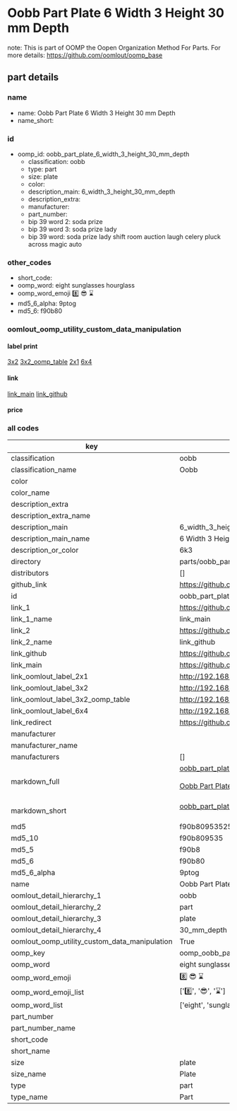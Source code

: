# Oobb Part Plate 6 Width 3 Height 30 mm Depth  

note: This is part of OOMP the Oopen Organization Method For Parts. For more details: https://github.com/oomlout/oomp_base

##  part details
  







### name
* name: Oobb Part Plate 6 Width 3 Height 30 mm Depth
* name_short: 
### id
* oomp_id: oobb_part_plate_6_width_3_height_30_mm_depth
  * classification: oobb
  * type: part
  * size: plate
  * color: 
  * description_main: 6_width_3_height_30_mm_depth
  * description_extra: 
  * manufacturer: 
  * part_number: 
  * bip 39 word 2: soda prize
  * bip 39 word 3: soda prize lady
  * bip 39 word: soda prize lady shift room auction laugh celery pluck across magic auto

### other_codes
* short_code: 
* oomp_word: eight sunglasses hourglass
* oomp_word_emoji :eight: :sunglasses: :hourglass:
* md5_6_alpha: 9ptog
* md5_6: f90b80






### oomlout_oomp_utility_custom_data_manipulation
#### label print
[3x2](http://192.168.1.245:1112/?label=oomp%209ptog)
[3x2_oomp_table](http://192.168.1.108:1112/?label=oomp%209ptog)
[2x1](http://192.168.1.242:1112/?label=oomp%209ptog)
[6x4](http://192.168.1.55:1112/?label=oomp%209ptog)    

#### link

[link_main](https://github.com/oomlout/oomlout_oomp_version_1_messy/tree/main/parts/oobb_part_plate_6_width_3_height_30_mm_depth) [link_github](https://github.com/oomlout/oomlout_oomp_version_1_messy/tree/main/parts/oobb_part_plate_6_width_3_height_30_mm_depth)                             

#### price







### all codes 
| key | value |  
| --- | --- |  
| classification | oobb |  
| classification_name | Oobb |  
| color |  |  
| color_name |  |  
| description_extra |  |  
| description_extra_name |  |  
| description_main | 6_width_3_height_30_mm_depth |  
| description_main_name | 6 Width 3 Height 30 mm Depth |  
| description_or_color | 6k3 |  
| directory | parts/oobb_part_plate_6_width_3_height_30_mm_depth |  
| distributors | [] |  
| github_link | https://github.com/oomlout/oomlout_oomp_part_src/tree/main/parts/oobb_part_plate_6_width_3_height_30_mm_depth |  
| id | oobb_part_plate_6_width_3_height_30_mm_depth |  
| link_1 | https://github.com/oomlout/oomlout_oomp_version_1_messy/tree/main/parts/oobb_part_plate_6_width_3_height_30_mm_depth |  
| link_1_name | link_main |  
| link_2 | https://github.com/oomlout/oomlout_oomp_version_1_messy/tree/main/parts/oobb_part_plate_6_width_3_height_30_mm_depth |  
| link_2_name | link_github |  
| link_github | https://github.com/oomlout/oomlout_oomp_version_1_messy/tree/main/parts/oobb_part_plate_6_width_3_height_30_mm_depth |  
| link_main | https://github.com/oomlout/oomlout_oomp_version_1_messy/tree/main/parts/oobb_part_plate_6_width_3_height_30_mm_depth |  
| link_oomlout_label_2x1 | http://192.168.1.242:1112/?label=oomp%209ptog |  
| link_oomlout_label_3x2 | http://192.168.1.245:1112/?label=oomp%209ptog |  
| link_oomlout_label_3x2_oomp_table | http://192.168.1.108:1112/?label=oomp%209ptog |  
| link_oomlout_label_6x4 | http://192.168.1.55:1112/?label=oomp%209ptog |  
| link_redirect | https://github.com/oomlout/oomlout_oomp_version_1_messy/tree/main/parts/oobb_part_plate_6_width_3_height_30_mm_depth |  
| manufacturer |  |  
| manufacturer_name |  |  
| manufacturers | [] |  
| markdown_full | [oobb_part_plate_6_width_3_height_30_mm_depth](none)<br>[](none)<br>[Oobb Part Plate 6 Width 3 Height 30 Mm Depth](none)<br><br> |  
| markdown_short | [oobb_part_plate_6_width_3_height_30_mm_depth](none)<br><br> |  
| md5 | f90b809535250fb03bddfc5cf92ad671 |  
| md5_10 | f90b809535 |  
| md5_5 | f90b8 |  
| md5_6 | f90b80 |  
| md5_6_alpha | 9ptog |  
| name | Oobb Part Plate 6 Width 3 Height 30 mm Depth |  
| oomlout_detail_hierarchy_1 | oobb |  
| oomlout_detail_hierarchy_2 | part |  
| oomlout_detail_hierarchy_3 | plate |  
| oomlout_detail_hierarchy_4 | 30_mm_depth |  
| oomlout_oomp_utility_custom_data_manipulation | True |  
| oomp_key | oomp_oobb_part_plate_6_width_3_height_30_mm_depth |  
| oomp_word | eight sunglasses hourglass |  
| oomp_word_emoji | :eight: :sunglasses: :hourglass: |  
| oomp_word_emoji_list | [':eight:', ':sunglasses:', ':hourglass:'] |  
| oomp_word_list | ['eight', 'sunglasses', 'hourglass'] |  
| part_number |  |  
| part_number_name |  |  
| short_code |  |  
| short_name |  |  
| size | plate |  
| size_name | Plate |  
| type | part |  
| type_name | Part |  
